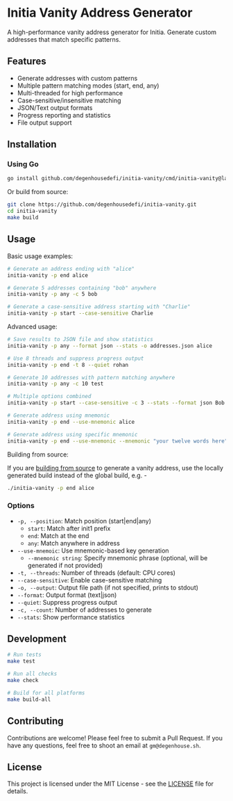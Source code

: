 # Initia Vanity Address Generator

A high-performance vanity address generator for Initia. Generate custom addresses that match specific patterns.

## Features

- Generate addresses with custom patterns
- Multiple pattern matching modes (start, end, any)
- Multi-threaded for high performance
- Case-sensitive/insensitive matching
- JSON/Text output formats
- Progress reporting and statistics
- File output support

## Installation

### Using Go
```bash
go install github.com/degenhousedefi/initia-vanity/cmd/initia-vanity@latest
```

Or build from source:
```bash
git clone https://github.com/degenhousedefi/initia-vanity.git
cd initia-vanity
make build
```

## Usage

Basic usage examples:
```bash
# Generate an address ending with "alice"
initia-vanity -p end alice

# Generate 5 addresses containing "bob" anywhere
initia-vanity -p any -c 5 bob

# Generate a case-sensitive address starting with "Charlie"
initia-vanity -p start --case-sensitive Charlie
```

Advanced usage:
```bash
# Save results to JSON file and show statistics
initia-vanity -p any --format json --stats -o addresses.json alice

# Use 8 threads and suppress progress output
initia-vanity -p end -t 8 --quiet rohan

# Generate 10 addresses with pattern matching anywhere
initia-vanity -p any -c 10 test

# Multiple options combined
initia-vanity -p start --case-sensitive -c 3 --stats --format json Bob

# Generate address using mnemonic
initia-vanity -p end --use-mnemonic alice

# Generate address using specific mnemonic
initia-vanity -p end --use-mnemonic --mnemonic "your twelve words here" alice
```

Building from source:

If you are [building from source](https://github.com/DegenHouseDeFi/initia-vanity?tab=readme-ov-file#installation) to generate a vanity address, use the locally generated build instead of the global build, e.g. - 
```bash
./initia-vanity -p end alice
```

### Options

- `-p, --position`: Match position (start|end|any)
  - `start`: Match after init1 prefix
  - `end`: Match at the end
  - `any`: Match anywhere in address
- `--use-mnemoic`: Use mnemonic-based key generation
  - `--mnemonic string`: Specify mnemonic phrase (optional, will be generated if not provided) 
- `-t, --threads`: Number of threads (default: CPU cores)
- `--case-sensitive`: Enable case-sensitive matching
- `-o, --output`: Output file path (if not specified, prints to stdout)
- `--format`: Output format (text|json)
- `--quiet`: Suppress progress output
- `-c, --count`: Number of addresses to generate
- `--stats`: Show performance statistics

## Development

```bash
# Run tests
make test

# Run all checks
make check

# Build for all platforms
make build-all
```

## Contributing

Contributions are welcome! Please feel free to submit a Pull Request. If you have any questions, feel free to shoot an email at `gm@degenhouse.sh`.

## License

This project is licensed under the MIT License - see the [LICENSE](LICENSE) file for details.

